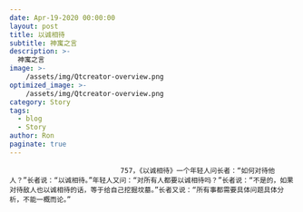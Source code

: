 ```yaml
---
date: Apr-19-2020 00:00:00
layout: post
title: 以诚相待
subtitle: 神寓之言
description: >-
  神寓之言
image: >-
    /assets/img/Qtcreator-overview.png
optimized_image: >-
    /assets/img/Qtcreator-overview.png
category: Story
tags:
  - blog
  - Story
author: Ron
paginate: true
---
```


							　　757，《以诚相待》一个年轻人问长者：“如何对待他人？”长者说：“以诚相待。”年轻人又问：“对所有人都要以诚相待吗？”长者说：“不是的，如果对待敌人也以诚相待的话，等于给自己挖掘坟墓。”长者又说：“所有事都需要具体问题具体分析，不能一概而论。”
							
							
						